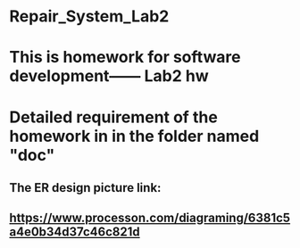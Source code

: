 # Repair_System_Lab2
# This is homework for software development—— Lab2 hw
# Detailed requirement of the homework in in the folder named "doc"


## The ER design picture link:
## https://www.processon.com/diagraming/6381c5a4e0b34d37c46c821d
